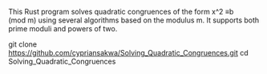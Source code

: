 This Rust program solves quadratic congruences of the form x^2 ≡b (mod m) using several algorithms based on the modulus m. 
It supports both prime moduli and powers of two.

git clone https://github.com/cypriansakwa/Solving_Quadratic_Congruences.git
cd Solving_Quadratic_Congruences
